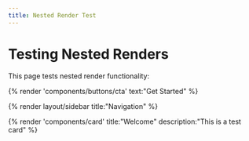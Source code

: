 ```yaml
---
title: Nested Render Test
---
```


# Testing Nested Renders

This page tests nested render functionality:

{% render 'components/buttons/cta' text:"Get Started" %}

{% render layout/sidebar title:"Navigation" %}

{% render 'components/card' title:"Welcome" description:"This is a test card" %}